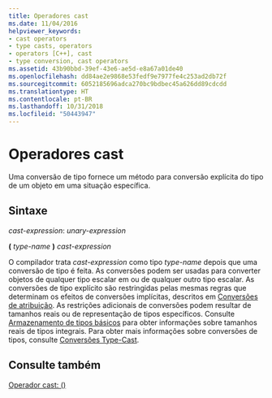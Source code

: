 ```yaml
---
title: Operadores cast
ms.date: 11/04/2016
helpviewer_keywords:
- cast operators
- type casts, operators
- operators [C++], cast
- type conversion, cast operators
ms.assetid: 43b90bbd-39ef-43e6-ae5d-e8a67a01de40
ms.openlocfilehash: dd84ae2e9868e53fedf9e7977fe4c253ad2db72f
ms.sourcegitcommit: 6052185696adca270bc9bdbec45a626dd89cdcdd
ms.translationtype: HT
ms.contentlocale: pt-BR
ms.lasthandoff: 10/31/2018
ms.locfileid: "50443947"
---
```

# <a name="cast-operators"></a>Operadores cast

Uma conversão de tipo fornece um método para conversão explícita do tipo de um objeto em uma situação específica.

## <a name="syntax"></a>Sintaxe

*cast-expression*: *unary-expression*

**(**  *type-name*  **)**  *cast-expression*

O compilador trata *cast-expression* como tipo *type-name* depois que uma conversão de tipo é feita. As conversões podem ser usadas para converter objetos de qualquer tipo escalar em ou de qualquer outro tipo escalar. As conversões de tipo explícito são restringidas pelas mesmas regras que determinam os efeitos de conversões implícitas, descritos em [Conversões de atribuição](../c-language/assignment-conversions.md). As restrições adicionais de conversões podem resultar de tamanhos reais ou de representação de tipos específicos. Consulte [Armazenamento de tipos básicos](../c-language/storage-of-basic-types.md) para obter informações sobre tamanhos reais de tipos integrais. Para obter mais informações sobre conversões de tipos, consulte [Conversões Type-Cast](../c-language/type-cast-conversions.md).

## <a name="see-also"></a>Consulte também

[Operador cast: ()](../cpp/cast-operator-parens.md)